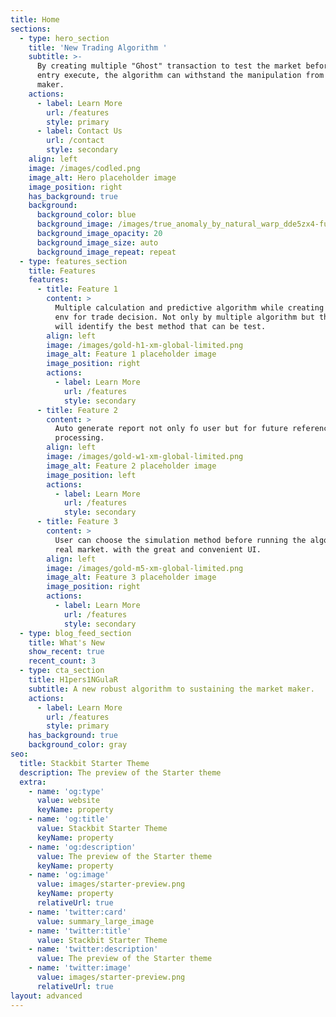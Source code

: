 ```yaml
---
title: Home
sections:
  - type: hero_section
    title: 'New Trading Algorithm '
    subtitle: >-
      By creating multiple "Ghost" transaction to test the market before real
      entry execute, the algorithm can withstand the manipulation from market
      maker.
    actions:
      - label: Learn More
        url: /features
        style: primary
      - label: Contact Us
        url: /contact
        style: secondary
    align: left
    image: /images/codled.png
    image_alt: Hero placeholder image
    image_position: right
    has_background: true
    background:
      background_color: blue
      background_image: /images/true_anomaly_by_natural_warp_dde5zx4-fullview.jpg
      background_image_opacity: 20
      background_image_size: auto
      background_image_repeat: repeat
  - type: features_section
    title: Features
    features:
      - title: Feature 1
        content: >
          Multiple calculation and predictive algorithm while creating learning
          env for trade decision. Not only by multiple algorithm but the system
          will identify the best method that can be test.
        align: left
        image: /images/gold-h1-xm-global-limited.png
        image_alt: Feature 1 placeholder image
        image_position: right
        actions:
          - label: Learn More
            url: /features
            style: secondary
      - title: Feature 2
        content: >
          Auto generate report not only fo user but for future references by Ai
          processing.
        align: left
        image: /images/gold-w1-xm-global-limited.png
        image_alt: Feature 2 placeholder image
        image_position: left
        actions:
          - label: Learn More
            url: /features
            style: secondary
      - title: Feature 3
        content: >
          User can choose the simulation method before running the algorithm on
          real market. with the great and convenient UI.
        align: left
        image: /images/gold-m5-xm-global-limited.png
        image_alt: Feature 3 placeholder image
        image_position: right
        actions:
          - label: Learn More
            url: /features
            style: secondary
  - type: blog_feed_section
    title: What's New
    show_recent: true
    recent_count: 3
  - type: cta_section
    title: H1pers1NGulaR
    subtitle: A new robust algorithm to sustaining the market maker.
    actions:
      - label: Learn More
        url: /features
        style: primary
    has_background: true
    background_color: gray
seo:
  title: Stackbit Starter Theme
  description: The preview of the Starter theme
  extra:
    - name: 'og:type'
      value: website
      keyName: property
    - name: 'og:title'
      value: Stackbit Starter Theme
      keyName: property
    - name: 'og:description'
      value: The preview of the Starter theme
      keyName: property
    - name: 'og:image'
      value: images/starter-preview.png
      keyName: property
      relativeUrl: true
    - name: 'twitter:card'
      value: summary_large_image
    - name: 'twitter:title'
      value: Stackbit Starter Theme
    - name: 'twitter:description'
      value: The preview of the Starter theme
    - name: 'twitter:image'
      value: images/starter-preview.png
      relativeUrl: true
layout: advanced
---
```

